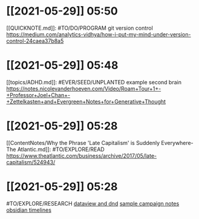 # [[2021-05-29]] 05:50
[[QUICKNOTE.md]]: #TO/DO/PROGRAM git version control  https://medium.com/analytics-vidhya/how-i-put-my-mind-under-version-control-24caea37b8a5

# [[2021-05-29]] 05:48
[[topics/ADHD.md]]: #EVER/SEED/UNPLANTED  example second brain https://notes.nicolevanderhoeven.com/Video/Roam+Tour+1+-+Professor+Joel+Chan+-+Zettelkasten+and+Evergreen+Notes+for+Generative+Thought

# [[2021-05-29]] 05:28
[[ContentNotes/Why the Phrase 'Late Capitalism' is Suddenly Everywhere-The Atlantic.md]]: #TO/EXPLORE/READ   https://www.theatlantic.com/business/archive/2017/05/late-capitalism/524943/

# [[2021-05-29]] 05:28
#TO/EXPLORE/RESEARCH [dataview and dnd](https://forum.obsidian.md/t/dataview-plugin-snippet-showcase/13673/30) [sample campaign notes](https://github.com/ebullient/campaign-notes/tree/main) [obsidian timelines](https://github.com/Darakah/obsidian-timelines)








